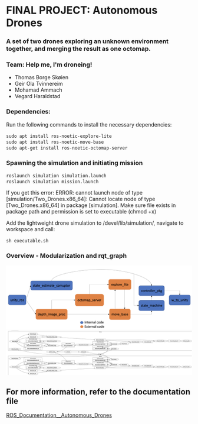 # FINAL PROJECT: Autonomous Drones

### A set of two drones exploring an unknown environment together, and merging the result as one octomap.

### Team: Help me, I'm droneing!
- Thomas Borge Skøien
- Geir Ola Tvinnereim
- Mohamad Ammach
- Vegard Haraldstad

### Dependencies:
Run the following commands to install the necessary dependencies:
```console
sudo apt install ros-noetic-explore-lite
sudo apt install ros-noetic-move-base
sudo apt-get install ros-noetic-octomap-server
```
### Spawning the simulation and initiating mission
```console
roslaunch simulation simulation.launch
roslaunch simulation mission.launch
```

If you get this error:
ERROR: cannot launch node of type [simulation/Two_Drones.x86_64]: Cannot locate node of type [Two_Drones.x86_64] in package [simulation]. 
Make sure file exists in package path and permission is set to executable (chmod +x)

Add the lightweight drone simulation to /devel/lib/simulation/, navigate to workspace and call:
```console
sh executable.sh
```

### Overview - Modularization and rqt_graph
![modularization](img/module_diagram.png) 
![rqt_graph](img/rosgraph-final.png)

## For more information, refer to the documentation file
[ROS_Documentation__Autonomous_Drones](doc/ROS_Documentation__Autonomous_Drones.pdf)

